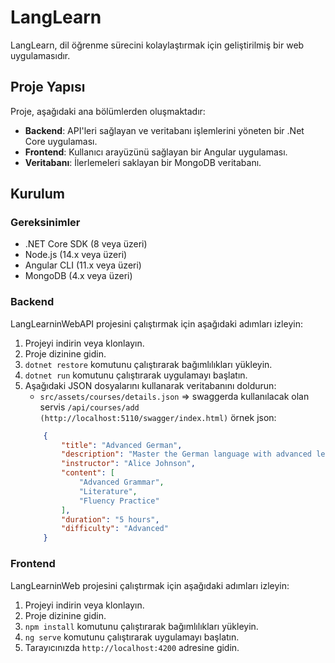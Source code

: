 # LangLearn

LangLearn, dil öğrenme sürecini kolaylaştırmak için geliştirilmiş bir web uygulamasıdır. 

## Proje Yapısı

Proje, aşağıdaki ana bölümlerden oluşmaktadır:

- **Backend**: API'leri sağlayan ve veritabanı işlemlerini yöneten bir .Net Core uygulaması.
- **Frontend**: Kullanıcı arayüzünü sağlayan bir Angular uygulaması.
- **Veritabanı**: İlerlemeleri saklayan bir MongoDB veritabanı.

## Kurulum
### Gereksinimler
- .NET Core SDK (8 veya üzeri)
- Node.js (14.x veya üzeri)
- Angular CLI (11.x veya üzeri)
- MongoDB (4.x veya üzeri)
  
### Backend
LangLearninWebAPI projesini çalıştırmak için aşağıdaki adımları izleyin:
1. Projeyi indirin veya klonlayın.
2. Proje dizinine gidin.
3. `dotnet restore` komutunu çalıştırarak bağımlılıkları yükleyin.
4. `dotnet run` komutunu çalıştırarak uygulamayı başlatın.
5. Aşağıdaki JSON dosyalarını kullanarak veritabanını doldurun:
   - `src/assets/courses/details.json` => swaggerda kullanılacak olan servis `/api/courses/add (http://localhost:5110/swagger/index.html)`
   örnek json:
    ```json
        {
            "title": "Advanced German",
            "description": "Master the German language with advanced lessons.",
            "instructor": "Alice Johnson",
            "content": [
                "Advanced Grammar",
                "Literature",
                "Fluency Practice"
            ],
            "duration": "5 hours",
            "difficulty": "Advanced"
        }
    ```

### Frontend
LangLearninWeb projesini çalıştırmak için aşağıdaki adımları izleyin:
1. Projeyi indirin veya klonlayın.
2. Proje dizinine gidin.
3. `npm install` komutunu çalıştırarak bağımlılıkları yükleyin.
4. `ng serve` komutunu çalıştırarak uygulamayı başlatın.
5. Tarayıcınızda `http://localhost:4200` adresine gidin.